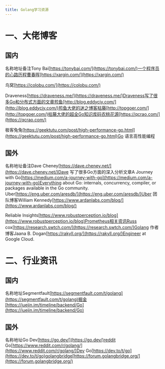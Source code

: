 ```yaml
---
title: Golang学习资源
---
```


# 一、大佬博客

## 国内

名称地址备注Tony Bai[https://tonybai.com/](https://tonybai.com/)一个程序员的心路历程曹春晖[https://xargin.com/](https://xargin.com/)

鸟窝[https://colobu.com/](https://colobu.com/)

Draveness[https://draveness.me/](https://draveness.me/)Draveness写了很多Go和分布式方面的文章煎鱼[http://blog.eddycjy.com/](http://blog.eddycjy.com/)煎鱼大佬的迷之博客枯藤[http://topgoer.com/](http://topgoer.com/)枯藤大佬的超全Go知识库码农桃花源[https://qcrao.com/](https://qcrao.com/)

极客兔兔[https://geektutu.com/post/high-performance-go.html](https://geektutu.com/post/high-performance-go.html)Go 语言高性能编程

## 国外

名称地址备注Dave Cheney[https://dave.cheney.net/](https://dave.cheney.net/)Dave 写了很多Go方面的深入分析文章A Journey with Go[https://medium.com/a-journey-with-go](https://medium.com/a-journey-with-go)Everything about Go: internals, concurrency, compiler, or packages available in the Go community. Uber[https://eng.uber.com/aresdb/](https://eng.uber.com/aresdb/)Uber 团队博客William Kennedy[https://www.ardanlabs.com/blog/](https://www.ardanlabs.com/blog/)

Reliable Insights[https://www.robustperception.io/blog](https://www.robustperception.io/blog)Prometheus相关资讯Russ cox[https://research.swtch.com/](https://research.swtch.com/)Golang 作者博客Jaana B. Dogan[https://rakyll.org/](https://rakyll.org/)Engineer at Google Cloud.

# 二、行业资讯

## 国内

名称地址Segmentfault[https://segmentfault.com/t/golang](https://segmentfault.com/t/golang)掘金[https://juejin.im/timeline/backend/Go](https://juejin.im/timeline/backend/Go)

## 国外

名称地址Go Dev[https://go.dev/](https://go.dev/)reddit Go[https://www.reddit.com/r/golang/](https://www.reddit.com/r/golang/)Dev Go[https://dev.to/t/go](https://dev.to/t/go)golangbridge[https://forum.golangbridge.org/](https://forum.golangbridge.org/)